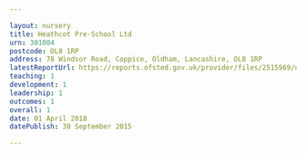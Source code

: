```yaml
---

layout: nursery
title: Heathcot Pre-School Ltd
urn: 301004
postcode: OL8 1RP
address: 78 Windsor Road, Coppice, Oldham, Lancashire, OL8 1RP
latestReportUrl: https://reports.ofsted.gov.uk/provider/files/2515969/urn/301004.pdf
teaching: 1
development: 1
leadership: 1
outcomes: 1
overall: 1
date: 01 April 2018 
datePublish: 30 September 2015

---
```

